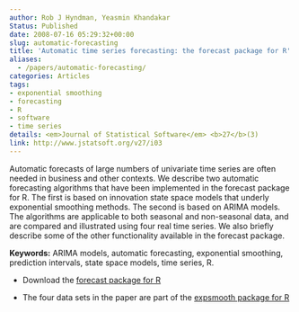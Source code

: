 ```yaml
---
author: Rob J Hyndman, Yeasmin Khandakar
Status: Published
date: 2008-07-16 05:29:32+00:00
slug: automatic-forecasting
title: 'Automatic time series forecasting: the forecast package for R'
aliases:
  - /papers/automatic-forecasting/
categories: Articles
tags:
- exponential smoothing
- forecasting
- R
- software
- time series
details: <em>Journal of Statistical Software</em> <b>27</b>(3)
link: http://www.jstatsoft.org/v27/i03
---
```


Automatic forecasts of large numbers of univariate time series are often needed in business and other contexts. We describe two automatic forecasting algorithms that have been implemented in the forecast package for R. The first is based on innovation state space models that underly exponential smoothing methods. The second is based on ARIMA models. The algorithms are applicable to both seasonal and non-seasonal data, and are compared and illustrated using four real time series. We also briefly describe some of the other functionality available in the forecast package.

**Keywords:** ARIMA models, automatic forecasting, exponential smoothing, prediction intervals, state space models, time series, R.


  * Download the [forecast package for R](http://pkg.robjhyndman.com/forecast)

  * The four data sets in the paper are part of the [expsmooth package for R](http://pkg.robjhyndman.com/expsmooth)
